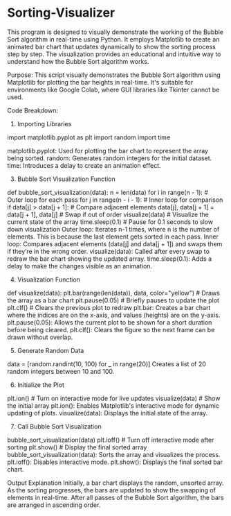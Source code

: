 # Sorting-Visualizer
This program is designed to visually demonstrate the working of the Bubble Sort algorithm in real-time using Python. It employs Matplotlib to create an animated bar chart that updates dynamically to show the sorting process step by step. The visualization provides an educational and intuitive way to understand how the Bubble Sort algorithm works.

Purpose:
This script visually demonstrates the Bubble Sort algorithm using Matplotlib for plotting the bar heights in real-time. It's suitable for environments like Google Colab, where GUI libraries like Tkinter cannot be used.

Code Breakdown:
1. Importing Libraries

import matplotlib.pyplot as plt
import random
import time

matplotlib.pyplot: Used for plotting the bar chart to represent the array being sorted.
random: Generates random integers for the initial dataset.
time: Introduces a delay to create an animation effect.

3. Bubble Sort Visualization Function

def bubble_sort_visualization(data):
    n = len(data)
    for i in range(n - 1):  # Outer loop for each pass
        for j in range(n - i - 1):  # Inner loop for comparison
            if data[j] > data[j + 1]:  # Compare adjacent elements
                data[j], data[j + 1] = data[j + 1], data[j]  # Swap if out of order
                visualize(data)  # Visualize the current state of the array
                time.sleep(0.1)  # Pause for 0.1 seconds to slow down visualization
Outer loop: Iterates n-1 times, where n is the number of elements. This is because the last element gets sorted in each pass.
Inner loop: Compares adjacent elements (data[j] and data[j + 1]) and swaps them if they’re in the wrong order.
visualize(data): Called after every swap to redraw the bar chart showing the updated array.
time.sleep(0.1): Adds a delay to make the changes visible as an animation.

4. Visualization Function

def visualize(data):
    plt.bar(range(len(data)), data, color="yellow")  # Draws the array as a bar chart
    plt.pause(0.05)  # Briefly pauses to update the plot
    plt.clf()  # Clears the previous plot to redraw
plt.bar: Creates a bar chart where the indices are on the x-axis, and values (heights) are on the y-axis.
plt.pause(0.05): Allows the current plot to be shown for a short duration before being cleared.
plt.clf(): Clears the figure so the next frame can be drawn without overlap.

5. Generate Random Data

data = [random.randint(10, 100) for _ in range(20)]
Creates a list of 20 random integers between 10 and 100.

6. Initialize the Plot

plt.ion()  # Turn on interactive mode for live updates
visualize(data)  # Show the initial array
plt.ion(): Enables Matplotlib's interactive mode for dynamic updating of plots.
visualize(data): Displays the initial state of the array.

7. Call Bubble Sort Visualization

bubble_sort_visualization(data)
plt.ioff()  # Turn off interactive mode after sorting
plt.show()  # Display the final sorted array
bubble_sort_visualization(data): Sorts the array and visualizes the process.
plt.ioff(): Disables interactive mode.
plt.show(): Displays the final sorted bar chart.


Output Explanation
Initially, a bar chart displays the random, unsorted array.
As the sorting progresses, the bars are updated to show the swapping of elements in real-time.
After all passes of the Bubble Sort algorithm, the bars are arranged in ascending order.
